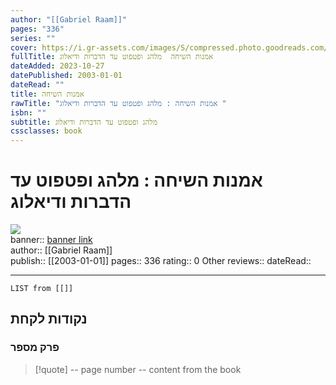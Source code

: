 ```yaml
---
author: "[[Gabriel Raam]]"
pages: "336"
series: ""
cover: https://i.gr-assets.com/images/S/compressed.photo.goodreads.com/books/1226780794l/5711237.jpg
fullTitle: אמנות השיחה  מלהג ופטפוט עד הדברות ודיאלוג
dateAdded: 2023-10-27
datePublished: 2003-01-01
dateRead: ""
title: אמנות השיחה
rawTitle: "אמנות השיחה : מלהג ופטפוט עד הדברות ודיאלוג "
isbn: ""
subtitle: מלהג ופטפוט עד הדברות ודיאלוג
cssclasses: book
---
```

# אמנות השיחה : מלהג ופטפוט עד הדברות ודיאלוג 

![](https:&#x2F;&#x2F;i.gr-assets.com&#x2F;images&#x2F;S&#x2F;compressed.photo.goodreads.com&#x2F;books&#x2F;1226780794l&#x2F;5711237.jpg)  
banner:: [banner link](https:&#x2F;&#x2F;i.gr-assets.com&#x2F;images&#x2F;S&#x2F;compressed.photo.goodreads.com&#x2F;books&#x2F;1226780794l&#x2F;5711237.jpg)  
author:: [[Gabriel Raam]]  
publish:: [[2003-01-01]]
pages:: 336
rating:: 0 
Other reviews:: 
dateRead:: 

<hr  style="clear:both"/>



```dataview
LIST from [[]]
```

## נקודות לקחת 

### פרק מספר
> [!quote] -- page number -- 
>  content from the book




```